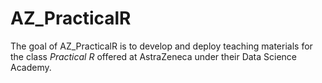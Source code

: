 
# AZ_PracticalR

<!-- badges: start -->
<!-- badges: end -->

The goal of AZ_PracticalR is to develop and deploy teaching materials for 
the class _Practical R_ offered at AstraZeneca under their Data Science Academy.

